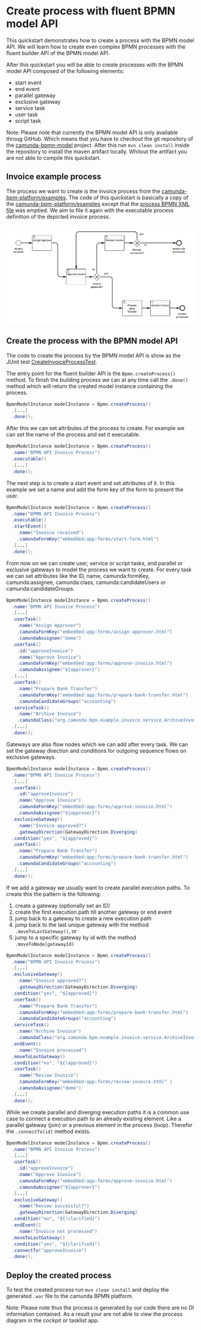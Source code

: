 # Create process with fluent BPMN model API

This quickstart demonstrates how to create a process with the BPMN model API. We
will learn how to create even complex BPMN processes with the fluent builder API of the
BPMN model API.

After this quickstart you will be able to create processes with the
BPMN model API composed of the following elements:

* start event
* end event
* parallel gateway
* exclusive gateway
* service task
* user task
* script task

Note: Please note that currently the BPMN model API is only available throug GitHub. Which means
that you have to checkout the git repository of the [camunda-bpmn-model][5] project. After this run
`mvn clean install` inside the repository to install the maven artifact locally. Whitout the
artifact you are not able to compile this quickstart.

## Invoice example process

The process we want to create is the invoice process from the [camunda-bpm-platform/examples][1]. The
code of this quickstart is basically a copy of the [camunda-bpm-platform/examples][1] except that the
[process BPMN XML file][2] was emptied. We aim to file it again with the executable process definition
of the depicted invoice process.

![Invoice Process][3]

## Create the process with the BPMN model API

The code to create the process by the BPMN model API is show as the JUnit test [CreateInvoiceProcessTest][4].

The entry point for the fluent builder API is the `Bpmn.createProcess()` method. To finish the
building process we can at any time call the `.done()` method which will return the
created model instance containing the process.

```java
BpmnModelInstance modelInstance = Bpmn.createProcess()
  .[...]
  .done();
```

After this we can set attributes of the process to create. For example we can set the name
of the process and set it executable.

```java
BpmnModelInstance modelInstance = Bpmn.createProcess()
  .name("BPMN API Invoice Process")
  .executable()
  .[...]
  .done();
```

The next step is to create a start event and set attributes of it. In this example we set
a name and add the form key of the form to present the user.

```java
BpmnModelInstance modelInstance = Bpmn.createProcess()
  .name("BPMN API Invoice Process")
  .executable()
  .startEvent()
    .name("Invoice received")
    .camundaFormKey("embedded:app:forms/start-form.html")
  .[...]
  .done();
```

From now on we can create user, service or script tasks, and parallel or exclusive gateways to
model the process we want to create. For every task we can set attributes like the ID, name, camunda:formKey,
camunda:assignee, camunda:class, camunda:candidateUsers or camunda:candidateGroups.

```java
BpmnModelInstance modelInstance = Bpmn.createProcess()
  .name("BPMN API Invoice Process")
  .[...]
  .userTask()
    .name("Assign Approver")
    .camundaFormKey("embedded:app:forms/assign-approver.html")
    .camundaAssignee("demo")
  .userTask()
    .id("approveInvoice")
    .name("Approve Invoice")
    .camundaFormKey("embedded:app:forms/approve-invoice.html")
    .camundaAssignee("${approver}")
  .[...]
  .userTask()
    .name("Prepare Bank Transfer")
    .camundaFormKey("embedded:app:forms/prepare-bank-transfer.html")
    .camundaCandidateGroups("accounting")
  .serviceTask()
    .name("Archive Invoice")
    .camundaClass("org.camunda.bpm.example.invoice.service.ArchiveInvoiceService")
  .[...]
  .done();
```

Gateways are also flow nodes which we can add after every task. We can set the
gateway direction and conditions for outgoing sequence flows on exclusive gateways.

```java
BpmnModelInstance modelInstance = Bpmn.createProcess()
  .name("BPMN API Invoice Process")
  .[...]
  .userTask()
    .id("approveInvoice")
    .name("Approve Invoice")
    .camundaFormKey("embedded:app:forms/approve-invoice.html")
    .camundaAssignee("${approver}")
  .exclusiveGateway()
    .name("Invoice approved?")
    .gatewayDirection(GatewayDirection.Diverging)
  .condition("yes", "${approved}")
  .userTask()
    .name("Prepare Bank Transfer")
    .camundaFormKey("embedded:app:forms/prepare-bank-transfer.html")
    .camundaCandidateGroups("accounting")
  .[...]
  .done();
```

If we add a gateway we usually want to create parallel execution paths. To create this
the pattern is the following:

1. create a gateway (optionally set an ID)
2. create the first execution path till another gateway or end event
3. jump back to a gateway to create a new execution path
 1. jump back to the last unique gateway with the method `.moveToLastGateway()`, or
 2. jump to a specific gateway by id with the method `.moveToNode(gatewayId)`

```java
BpmnModelInstance modelInstance = Bpmn.createProcess()
  .name("BPMN API Invoice Process")
  .[...]
  .exclusiveGateway()
    .name("Invoice approved?")
    .gatewayDirection(GatewayDirection.Diverging)
  .condition("yes", "${approved}")
  .userTask()
    .name("Prepare Bank Transfer")
    .camundaFormKey("embedded:app:forms/prepare-bank-transfer.html")
    .camundaCandidateGroups("accounting")
  .serviceTask()
    .name("Archive Invoice")
    .camundaClass("org.camunda.bpm.example.invoice.service.ArchiveInvoiceService")
  .endEvent()
    .name("Invoice processed")
  .moveToLastGateway()
  .condition("no", "${!approved}")
  .userTask()
    .name("Review Invoice")
    .camundaFormKey("embedded:app:forms/review-invoice.html" )
    .camundaAssignee("demo")
  .[...]
  .done();
```

While we create parallel and diverging execution paths it is a common use case to
connect a execution path to an already existing element. Like a  parallel
gateway (join) or a previous element in the process (loop). Therefor the `.connectTo(id)`
method exists.

```java
BpmnModelInstance modelInstance = Bpmn.createProcess()
  .name("BPMN API Invoice Process")
  .[...]
  .userTask()
    .id("approveInvoice")
    .name("Approve Invoice")
    .camundaFormKey("embedded:app:forms/approve-invoice.html")
    .camundaAssignee("${approver}")
  .[...]
  .exclusiveGateway()
    .name("Review successful?")
    .gatewayDirection(GatewayDirection.Diverging)
  .condition("no", "${!clarified}")
  .endEvent()
    .name("Invoice not processed")
  .moveToLastGateway()
  .condition("yes", "${clarified}")
  .connectTo("approveInvoice")
  .done();
```

## Deploy the created process

To test the created process run `mvn clean install` and deploy
the generated `.war` file to the camunda BPMN platform.

Note: Please note thus the process is generated by our code there
are no DI information contained. As a result your are not
able to view the process diagram in the cockpit or tasklist app.

[1]: https://github.com/camunda/camunda-bpm-platform/tree/master/examples/invoice
[2]: src/main/resources/invoice.bpmn
[3]: src/main/resources/invoice.png
[4]: src/test/java/org/camunda/bpm/quickstart/CreateInvoiceProcessTest.java
[5]: https://github.com/camunda/camunda-bpmn-model
